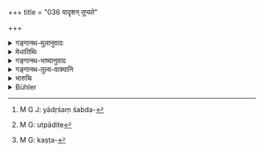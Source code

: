 +++
title = "036 यादृशन् तूप्यते"

+++

<details><summary>गङ्गानथ-मूलानुवादः</summary>

“As is the seed which is sown in the soil prepared in season, so does the seed spring forth, marked by its own qualities.”—(36)
</details>

<details><summary>मेधातिथिः</summary>

अनन्तरस्यैवार्थविस्तरत्वेन श्लोको ऽयं वक्त्रान्वयप्रदर्शनेन । **यादृश**शब्दस्यार्थं[^९२] व्याख्यास्यति "व्रीहयः शालयः" (म्ध् ९.३९) इत्यादिना । **कालोपपादिते, काले** वर्षादौ वपनकाल **उपपादिते**[^९३] कृष्टसमीक्षरणादिना[^९४] संस्कृते । **तादृग् रोहति** जायते । **स्वैर् गुणैर्** वर्णसंस्थानरसवीर्यादिभिर् **गुणैर् व्यञ्जितं** परिदृश्यरूपम् ॥ ९.३६ ॥


[^९४]:
     M G: kaṣṭa-


[^९३]:
     M G: utpādite


[^९२]:
     M G J: yādṛśaṃ śabda-
</details>

<details><summary>गङ्गानथ-भाष्यानुवादः</summary>

This verse is only a detailed version of what has just gone above.

The exact meaning of the term ‘*yādṛśam*,’ ‘as’, is going to be explained under verse 39 below, where the several kinds of grains are mentioned—‘paddy, vrīhi’ and so forth.

‘*Prepared in season*’.—‘*In season*’, *i.e*., during the rains, at the time of sowing;—‘*prepared*’—tilled and levelled and got ready.

‘*So does it spring forth*’—is produced.

‘*Own qualities*’—of colour, shape, taste, strength and so forth;—‘*marked*’—characterised.—(36)
</details>

<details><summary>गङ्गानथ-तुल्य-वाक्यानि</summary>

**(verses 9.31-44)**

See Comparative notes for [Verse 9.31].
</details>

<details><summary>भारुचिः</summary>

तथा सति,

अतश् च बीजानां तत्प्राधान्यम् ॥ ९.३६ ॥
</details>

<details><summary>Bühler</summary>

036	Whatever (kind on seed is sown in a field, prepared in due season, (a plant) of that same kind, marked with the peculiar qualities of the seed, springs up in it.
</details>

